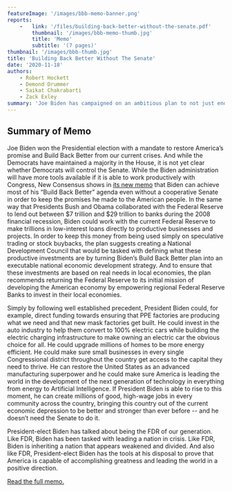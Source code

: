 ```yaml
---
featureImage: '/images/bbb-memo-banner.png'
reports:
    -   link: '/files/building-back-better-without-the-senate.pdf'
        thumbnail: '/images/bbb-memo-thumb.jpg'
        title: 'Memo'
        subtitle: '(7 pages)'
thumbnail: '/images/bbb-thumb.jpg'
title: 'Building Back Better Without The Senate'
date: '2020-11-18'
authors:
    - Robert Hockett
    - Demond Drummer
    - Saikat Chakrabarti
    - Zack Exley
summary: 'Joe Biden has campaigned on an ambitious plan to not just end the COVID-19 pandemic and the ensuing economic depression, but to "Build Back Better" through massive investments in industry and infrastructure. Through these trillions in investments, he aims to rebuild the auto industry to become 100% electric, upgrade factories to become clean and build new clean factories, invest in R&D and new technology, and much more. But many have worried that without a Democratic majority in the Senate, Biden may need to dial back the ambition of his plan. In this memo to the Biden transition team, we lay out exactly how he can do almost all of "Build Back Better" even without a cooperative Senate, and how there is clear precedent for doing so.'
---
```

## Summary of Memo

Joe Biden won the Presidential election with a mandate to restore America’s promise and Build Back Better from our current crises. And while the Democrats have maintained a majority in the House, it is not yet clear whether Democrats will control the Senate.  While the Biden administration will have more tools available if it is able to work productively with Congress, New Consensus shows in [its new memo](/files/building-back-better-without-the-senate.pdf) that Biden can achieve most of his “Build Back Better” agenda even without a cooperative Senate in order to keep the promises he made to the American people. In the same way that Presidents Bush and Obama collaborated with the Federal Reserve to lend out between $7 trillion and $29 trillion to banks during the 2008 financial recession, Biden could work with the current Federal Reserve to make trillions in low-interest loans directly to productive businesses and projects. In order to keep this money from being used simply on speculative trading or stock buybacks, the plan suggests creating a National Development Council that would be tasked with defining what these productive investments are by turning Biden’s Build Back Better plan into an executable national economic development strategy. And to ensure that these investments are based on real needs in local economies, the plan recommends returning the Federal Reserve to its initial mission of developing  the American economy by empowering regional Federal Reserve Banks to invest in their local economies.

Simply by following well established precedent, President Biden could, for example, direct funding towards ensuring that PPE factories are producing what we need and that new mask factories get built. He could invest in the auto industry to help them convert to 100% electric cars while building the electric charging infrastructure to make owning an electric car the obvious choice for all. He could upgrade millions of homes to be more energy efficient. He could make sure small businesses in every single Congressional district throughout the country get access to the capital they need to thrive. He can restore the United States as an advanced manufacturing superpower and he could make sure America is leading the world in the development of the next generation of technology in everything from energy to Artificial Intelligence. If President Biden is able to rise to this moment, he can create millions of good, high-wage jobs in every community across the country, bringing this country out of the current economic depression to be better and stronger than ever before -- and he doesn’t need the Senate to do it.

President-elect Biden has talked about being the FDR of our generation. Like FDR, Biden has been tasked with leading a nation in crisis. Like FDR, Biden is inheriting a nation that appears weakened and divided. And also like FDR, President-elect Biden has the tools at his disposal to prove that America is capable of accomplishing greatness and leading the world in a positive direction.

[Read the full memo.](/files/building-back-better-without-the-senate.pdf)
